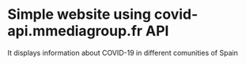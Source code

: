 # Simple website using covid-api.mmediagroup.fr API

It displays information about COVID-19 in different comunities of Spain
